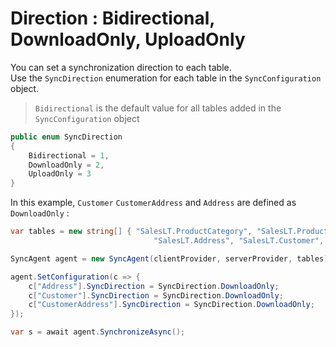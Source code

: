 # Direction : Bidirectional, DownloadOnly, UploadOnly

You can set a synchronization direction to each table.  
Use the `SyncDirection` enumeration for each table in the `SyncConfiguration` object.

> `Bidirectional` is the default value for all tables added in the `SyncConfiguration` object

``` cs
public enum SyncDirection
{
    Bidirectional = 1,
    DownloadOnly = 2,
    UploadOnly = 3
}
```

In this example, `Customer` `CustomerAddress` and `Address` are defined as `DownloadOnly` :

``` cs
var tables = new string[] { "SalesLT.ProductCategory", "SalesLT.ProductModel", "SalesLT.Product",
                                "SalesLT.Address", "SalesLT.Customer", "SalesLT.CustomerAddress"};

SyncAgent agent = new SyncAgent(clientProvider, serverProvider, tables);

agent.SetConfiguration(c => {
    c["Address"].SyncDirection = SyncDirection.DownloadOnly;
    c["Customer"].SyncDirection = SyncDirection.DownloadOnly;
    c["CustomerAddress"].SyncDirection = SyncDirection.DownloadOnly;
});

var s = await agent.SynchronizeAsync();

```
 